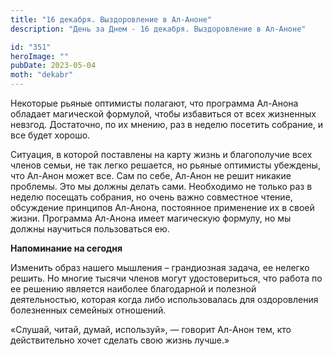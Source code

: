 ```yaml
---
title: "16 декабря. Выздоровление в Ал-Аноне"
description: "День за Днем - 16 декабря. Выздоровление в Ал-Аноне"

id: "351"
heroImage: ""
pubDate: 2023-05-04
moth: "dekabr"
---
```


Некоторые рьяные оптимисты полагают, что программа Ал-Анона обладает
магической формулой, чтобы избавиться от всех жизненных невзгод. Достаточно,
по их мнению, раз в неделю посетить собрание, и все будет хорошо.

Ситуация, в которой поставлены на карту жизнь и благополучие всех членов
семьи, не так легко решается, но рьяные оптимисты убеждены, что Ал-Анон может
все. Сам по себе, Ал-Анон не решит никакие проблемы. Это мы должны делать
сами. Необходимо не только раз в неделю посещать собрания, но очень важно
совместное чтение, обсуждение принципов Ал-Анона, постоянное применение их в
своей жизни. Программа Ал-Анона имеет магическую формулу, но мы должны
научиться пользоваться ею.

**Напоминание на сегодня**

Изменить образ нашего мышления – грандиозная задача, ее нелегко решить. Но
многие тысячи членов могут удостовериться, что работа по ее решению является
наиболее благодарной и полезной деятельностью, которая когда либо
использовалась для оздоровления болезненных семейных отношений.

«Слушай, читай, думай, используй», — говорит Ал-Анон тем, кто действительно
хочет сделать свою жизнь лучше.»
